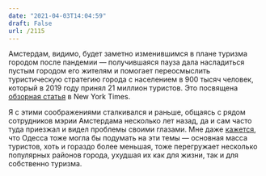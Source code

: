 ```yaml
---
date: "2021-04-03T14:04:59"
draft: False
url: /2115
---
```


Амстердам, видимо, будет заметно изменившимся в плане туризма городом после пандемии — получившаяся пауза дала насладиться пустым городом его жителям и помогает переосмыслить туристическую стратегию города с населением в 900 тысяч человек, который в 2019 году принял 21 миллион туристов. Это посвящена [обзорная статья](https://www.nytimes.com/2021/03/31/travel/amsterdam-tourism-post-pandemic.html?action=click&module=card&pageType=theWeekenderLink) в New York Times.

Я с этими соображениями сталкивался и раньше, общаясь с рядом сотрудников мэрии Амстердама несколько лет назад, да и сам часто туда приезжал и видел проблемы своими глазами. Мне даже [кажется](https://blognot.co/60525/), что Одесса тоже могла бы подумать на эти темы — основная масса туристов, хоть и гораздо более меньшая, тоже перегружает несколько популярных районов города, ухудшая их как для жизни, так и для собственно туризма.
